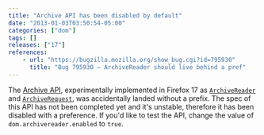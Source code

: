 ```yaml
---
title: "Archive API has been disabled by default"
date: "2013-01-03T03:50:54-05:00"
categories: ["dom"]
tags: []
releases: ["17"]
references:
    - url: "https://bugzilla.mozilla.org/show_bug.cgi?id=795930"
      title: "Bug 795930 – ArchiveReader should live behind a pref"
---
```

The [Archive API](https://hacks.mozilla.org/2012/10/archiveapi-read-out-archive-file-contents-introducing-bleeding-edge/), experimentally implemented in Firefox 17 as [`ArchiveReader`](https://developer.mozilla.org/docs/Web/API/ArchiveReader) and [`ArchiveRequest`](https://developer.mozilla.org/docs/Web/API/ArchiveRequest), was accidentally landed without a prefix. The spec of this API has not been completed yet and it's unstable, therefore it has been disabled with a preference. If you'd like to test the API, change the value of `dom.archivereader.enabled` to `true`.
